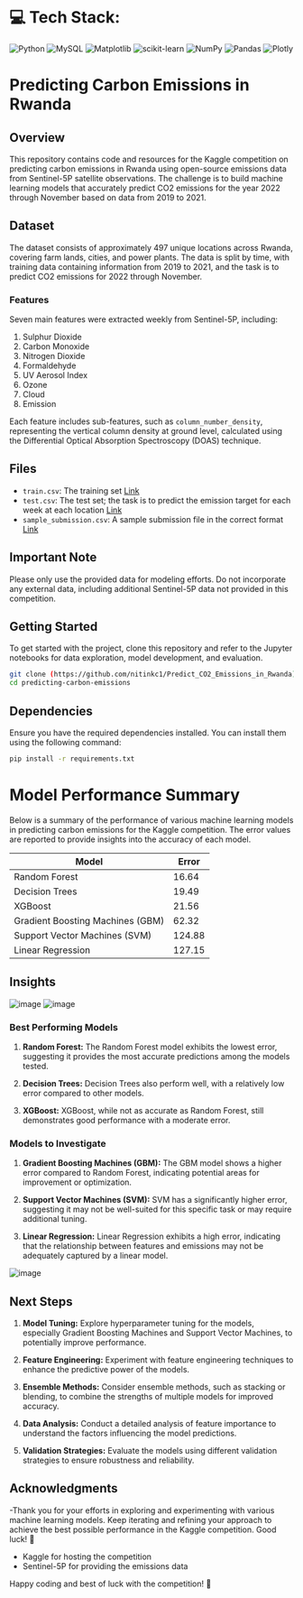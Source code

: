 # 💻 Tech Stack:
![Python](https://img.shields.io/badge/python-3670A0?style=for-the-badge&logo=python&logoColor=ffdd54) ![MySQL](https://img.shields.io/badge/mysql-%2300000f.svg?style=for-the-badge&logo=mysql&logoColor=white) ![Matplotlib](https://img.shields.io/badge/Matplotlib-%23ffffff.svg?style=for-the-badge&logo=Matplotlib&logoColor=black) ![scikit-learn](https://img.shields.io/badge/scikit--learn-%23F7931E.svg?style=for-the-badge&logo=scikit-learn&logoColor=white) ![NumPy](https://img.shields.io/badge/numpy-%23013243.svg?style=for-the-badge&logo=numpy&logoColor=white) ![Pandas](https://img.shields.io/badge/pandas-%23150458.svg?style=for-the-badge&logo=pandas&logoColor=white) ![Plotly](https://img.shields.io/badge/Plotly-%233F4F75.svg?style=for-the-badge&logo=plotly&logoColor=white)

# Predicting Carbon Emissions in Rwanda

## Overview
This repository contains code and resources for the Kaggle competition on predicting carbon emissions in Rwanda using open-source emissions data from Sentinel-5P satellite observations. The challenge is to build machine learning models that accurately predict CO2 emissions for the year 2022 through November based on data from 2019 to 2021.

## Dataset
The dataset consists of approximately 497 unique locations across Rwanda, covering farm lands, cities, and power plants. The data is split by time, with training data containing information from 2019 to 2021, and the task is to predict CO2 emissions for 2022 through November.

### Features
Seven main features were extracted weekly from Sentinel-5P, including:

1. Sulphur Dioxide 
2. Carbon Monoxide 
3. Nitrogen Dioxide 
4. Formaldehyde 
5. UV Aerosol Index 
6. Ozone 
7. Cloud
8. Emission

Each feature includes sub-features, such as `column_number_density`, representing the vertical column density at ground level, calculated using the Differential Optical Absorption Spectroscopy (DOAS) technique.

## Files
- `train.csv`: The training set [Link ](https://www.kaggle.com/competitions/playground-series-s3e20/data?select=sample_submission.csv)
- `test.csv`: The test set; the task is to predict the emission target for each week at each location [Link ](https://www.kaggle.com/competitions/playground-series-s3e20/data?select=test.csv)
- `sample_submission.csv`: A sample submission file in the correct format [Link](https://www.kaggle.com/competitions/playground-series-s3e20/data?select=train.csv)

## Important Note
Please only use the provided data for modeling efforts. Do not incorporate any external data, including additional Sentinel-5P data not provided in this competition.

## Getting Started
To get started with the project, clone this repository and refer to the Jupyter notebooks for data exploration, model development, and evaluation.

```bash
git clone (https://github.com/nitinkc1/Predict_CO2_Emissions_in_Rwanda)
cd predicting-carbon-emissions
```

## Dependencies
Ensure you have the required dependencies installed. You can install them using the following command:

```bash
pip install -r requirements.txt
```

# Model Performance Summary

Below is a summary of the performance of various machine learning models in predicting carbon emissions for the Kaggle competition. The error values are reported to provide insights into the accuracy of each model.

| Model                              | Error       |
| ---------------------------------- | ----------- |
| Random Forest                      | 16.64       |
| Decision Trees                     | 19.49       |
| XGBoost                            | 21.56       |
| Gradient Boosting Machines (GBM)   | 62.32       |
| Support Vector Machines (SVM)      | 124.88      |
| Linear Regression                  | 127.15      |

## Insights

![image](https://github.com/nitinkc1/Predict_CO2_Emissions_in_Rwanda/assets/130339748/17ccae8e-5f6e-4b54-a65f-c5be6f49cac0)
![image](https://github.com/nitinkc1/Predict_CO2_Emissions_in_Rwanda/assets/130339748/78fa1a60-9415-4099-9add-c2d035dc2dc4)


### Best Performing Models
1. **Random Forest:** The Random Forest model exhibits the lowest error, suggesting it provides the most accurate predictions among the models tested.

2. **Decision Trees:** Decision Trees also perform well, with a relatively low error compared to other models.

3. **XGBoost:** XGBoost, while not as accurate as Random Forest, still demonstrates good performance with a moderate error.

### Models to Investigate
1. **Gradient Boosting Machines (GBM):** The GBM model shows a higher error compared to Random Forest, indicating potential areas for improvement or optimization.

2. **Support Vector Machines (SVM):** SVM has a significantly higher error, suggesting it may not be well-suited for this specific task or may require additional tuning.

3. **Linear Regression:** Linear Regression exhibits a high error, indicating that the relationship between features and emissions may not be adequately captured by a linear model.

![image](https://github.com/nitinkc1/Predict_CO2_Emissions_in_Rwanda/assets/130339748/3870caa3-1891-4c2e-bccf-13cb29d02dbf)


## Next Steps
1. **Model Tuning:** Explore hyperparameter tuning for the models, especially Gradient Boosting Machines and Support Vector Machines, to potentially improve performance.

2. **Feature Engineering:** Experiment with feature engineering techniques to enhance the predictive power of the models.

3. **Ensemble Methods:** Consider ensemble methods, such as stacking or blending, to combine the strengths of multiple models for improved accuracy.

4. **Data Analysis:** Conduct a detailed analysis of feature importance to understand the factors influencing the model predictions.

5. **Validation Strategies:** Evaluate the models using different validation strategies to ensure robustness and reliability.

## Acknowledgments
-Thank you for your efforts in exploring and experimenting with various machine learning models. Keep iterating and refining your approach to achieve the best possible performance in the Kaggle competition. Good luck! 🚀
- Kaggle for hosting the competition
- Sentinel-5P for providing the emissions data

Happy coding and best of luck with the competition! 🚀
